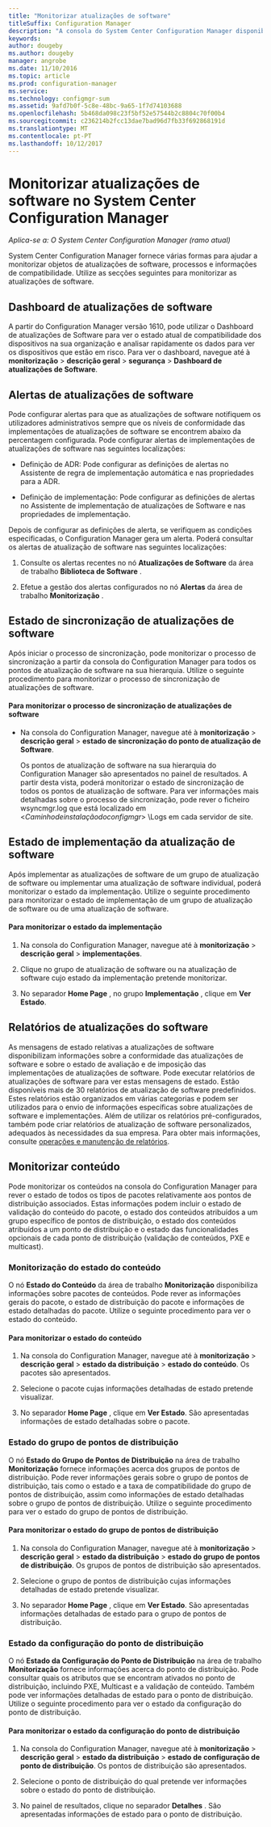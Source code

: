 ```yaml
---
title: "Monitorizar atualizações de software"
titleSuffix: Configuration Manager
description: "A consola do System Center Configuration Manager disponibiliza alertas e Estados para monitorizar as atualizações e conformidade."
keywords: 
author: dougeby
ms.author: dougeby
manager: angrobe
ms.date: 11/10/2016
ms.topic: article
ms.prod: configuration-manager
ms.service: 
ms.technology: configmgr-sum
ms.assetid: 9afd7b0f-5c8e-48bc-9a65-1f7d74103688
ms.openlocfilehash: 5b468da098c23f5bf52e57544b2c8804c70f00b4
ms.sourcegitcommit: c236214b2fcc13dae7bad96d7fb33f692868191d
ms.translationtype: MT
ms.contentlocale: pt-PT
ms.lasthandoff: 10/12/2017
---
```

# <a name="monitor-software-updates-in-system-center-configuration-manager"></a>Monitorizar atualizações de software no System Center Configuration Manager

*Aplica-se a: O System Center Configuration Manager (ramo atual)*

System Center Configuration Manager fornece várias formas para ajudar a monitorizar objetos de atualizações de software, processos e informações de compatibilidade. Utilize as secções seguintes para monitorizar as atualizações de software.

## <a name="software-updates-dashboard"></a>Dashboard de atualizações de software
A partir do Configuration Manager versão 1610, pode utilizar o Dashboard de atualizações de Software para ver o estado atual de compatibilidade dos dispositivos na sua organização e analisar rapidamente os dados para ver os dispositivos que estão em risco. Para ver o dashboard, navegue até à **monitorização** > **descrição geral** > **segurança** > **Dashboard de atualizações de Software**.   

##  <a name="BKMK_SUAlerts"></a> Alertas de atualizações de software  
 Pode configurar alertas para que as atualizações de software notifiquem os utilizadores administrativos sempre que os níveis de conformidade das implementações de atualizações de software se encontrem abaixo da percentagem configurada. Pode configurar alertas de implementações de atualizações de software nas seguintes localizações:  

-   Definição de ADR: Pode configurar as definições de alertas no Assistente de regra de implementação automática e nas propriedades para a ADR.  

-   Definição de implementação: Pode configurar as definições de alertas no Assistente de implementação de atualizações de Software e nas propriedades de implementação.  

Depois de configurar as definições de alerta, se verifiquem as condições especificadas, o Configuration Manager gera um alerta. Poderá consultar os alertas de atualização de software nas seguintes localizações:  

1.  Consulte os alertas recentes no nó **Atualizações de Software** da área de trabalho **Biblioteca de Software** .  

2.  Efetue a gestão dos alertas configurados no nó **Alertas** da área de trabalho **Monitorização** .  

##  <a name="BKMK_SUSyncStatus"></a> Estado de sincronização de atualizações de software  
 Após iniciar o processo de sincronização, pode monitorizar o processo de sincronização a partir da consola do Configuration Manager para todos os pontos de atualização de software na sua hierarquia. Utilize o seguinte procedimento para monitorizar o processo de sincronização de atualizações de software.  

#### <a name="to-monitor-the-software-updates-synchronization-process"></a>Para monitorizar o processo de sincronização de atualizações de software  

- Na consola do Configuration Manager, navegue até à **monitorização** > **descrição geral** > **estado de sincronização do ponto de atualização de Software**.  

    Os pontos de atualização de software na sua hierarquia do Configuration Manager são apresentados no painel de resultados. A partir desta vista, poderá monitorizar o estado de sincronização de todos os pontos de atualização de software. Para ver informações mais detalhadas sobre o processo de sincronização, pode rever o ficheiro wsyncmgr.log que está localizado em <*Caminhodeinstalaçãodoconfigmgr*> \Logs em cada servidor de site.  

##  <a name="BKMK_SUDeployStatus"></a> Estado de implementação da atualização de software  
 Após implementar as atualizações de software de um grupo de atualização de software ou implementar uma atualização de software individual, poderá monitorizar o estado da implementação. Utilize o seguinte procedimento para monitorizar o estado de implementação de um grupo de atualização de software ou de uma atualização de software.  

#### <a name="to-monitor-deployment-status"></a>Para monitorizar o estado da implementação  

1.  Na consola do Configuration Manager, navegue até à **monitorização** > **descrição geral** > **implementações**.  

2.  Clique no grupo de atualização de software ou na atualização de software cujo estado da implementação pretende monitorizar.  

3.  No separador **Home Page** , no grupo **Implementação** , clique em **Ver Estado**.  

##  <a name="BKMK_SUReports"></a> Relatórios de atualizações do software  
 As mensagens de estado relativas a atualizações de software disponibilizam informações sobre a conformidade das atualizações de software e sobre o estado de avaliação e de imposição das implementações de atualizações de software. Pode executar relatórios de atualizações de software para ver estas mensagens de estado. Estão disponíveis mais de 30 relatórios de atualização de software predefinidos. Estes relatórios estão organizados em várias categorias e podem ser utilizados para o envio de informações específicas sobre atualizações de software e implementações. Além de utilizar os relatórios pré-configurados, também pode criar relatórios de atualização de software personalizados, adequados às necessidades da sua empresa. Para obter mais informações, consulte [operações e manutenção de relatórios](../../core/servers/manage/operations-and-maintenance-for-reporting.md).  

##  <a name="BKMK_MonitorContent"></a> Monitorizar conteúdo  
 Pode monitorizar os conteúdos na consola do Configuration Manager para rever o estado de todos os tipos de pacotes relativamente aos pontos de distribuição associados. Estas informações podem incluir o estado de validação do conteúdo do pacote, o estado dos conteúdos atribuídos a um grupo específico de pontos de distribuição, o estado dos conteúdos atribuídos a um ponto de distribuição e o estado das funcionalidades opcionais de cada ponto de distribuição (validação de conteúdos, PXE e multicast).  

###  <a name="BKMK_ContentStatus"></a> Monitorização do estado do conteúdo  
 O nó **Estado do Conteúdo** da área de trabalho **Monitorização** disponibiliza informações sobre pacotes de conteúdos. Pode rever as informações gerais do pacote, o estado de distribuição do pacote e informações de estado detalhadas do pacote. Utilize o seguinte procedimento para ver o estado do conteúdo.  

#### <a name="to-monitor-content-status"></a>Para monitorizar o estado do conteúdo  

1.  Na consola do Configuration Manager, navegue até à **monitorização** > **descrição geral** > **estado da distribuição** > **estado do conteúdo**. Os pacotes são apresentados.  

2.  Selecione o pacote cujas informações detalhadas de estado pretende visualizar.  

3.  No separador **Home Page** , clique em **Ver Estado**. São apresentadas informações de estado detalhadas sobre o pacote.  

###  <a name="BKMK_DPGroupStatus"></a> Estado do grupo de pontos de distribuição  
 O nó **Estado do Grupo de Pontos de Distribuição** na área de trabalho **Monitorização** fornece informações acerca dos grupos de pontos de distribuição. Pode rever informações gerais sobre o grupo de pontos de distribuição, tais como o estado e a taxa de compatibilidade do grupo de pontos de distribuição, assim como informações de estado detalhadas sobre o grupo de pontos de distribuição. Utilize o seguinte procedimento para ver o estado do grupo de pontos de distribuição.  

#### <a name="to-monitor-distribution-point-group-status"></a>Para monitorizar o estado do grupo de pontos de distribuição  

1.  Na consola do Configuration Manager, navegue até à **monitorização** > **descrição geral** > **estado da distribuição** > **estado do grupo de pontos de distribuição**. Os grupos de pontos de distribuição são apresentados.  

2.  Selecione o grupo de pontos de distribuição cujas informações detalhadas de estado pretende visualizar.  

3.  No separador **Home Page** , clique em **Ver Estado**. São apresentadas informações detalhadas de estado para o grupo de pontos de distribuição.  

###  <a name="BKMK_DPConfigStatus"></a> Estado da configuração do ponto de distribuição  
 O nó **Estado da Configuração do Ponto de Distribuição** na área de trabalho **Monitorização** fornece informações acerca do ponto de distribuição. Pode consultar quais os atributos que se encontram ativados no ponto de distribuição, incluindo PXE, Multicast e a validação de conteúdo. Também pode ver informações detalhadas de estado para o ponto de distribuição. Utilize o seguinte procedimento para ver o estado da configuração do ponto de distribuição.  

#### <a name="to-monitor-distribution-point-configuration-status"></a>Para monitorizar o estado da configuração do ponto de distribuição  

1.  Na consola do Configuration Manager, navegue até à **monitorização** > **descrição geral** > **estado da distribuição** > **estado de configuração de ponto de distribuição**. Os pontos de distribuição são apresentados.  

2.  Selecione o ponto de distribuição do qual pretende ver informações sobre o estado do ponto de distribuição.  

3.  No painel de resultados, clique no separador **Detalhes** . São apresentadas informações de estado para o ponto de distribuição.  
